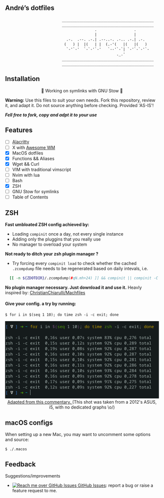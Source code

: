 André’s dotfiles
---

```
                          __________________________________________
                          __________________________________________
                                         .                 .      
                                         |                 |      
                            .-.  .--. .-.| .--..-. .-.. .-.| .-.  
                           (   ) |  |(   | |  (.-'(   |(   |(   ) 
                            `-'`-'  `-`-'`-'   `--'`-`| `-'`-`-'`-
                                                   ._.'           
                          __________________________________________
                          __________________________________________
```

## Installation

<p align="center">
	🚧  Working on symlinks with GNU Stow 🚧
</p>

**Warning:** Use this files to suit your own needs. Fork this repository, review it, and adapt it. Do not source anything before checking. Provided 'AS-IS'!

**_Fell free to fork, copy and adpt it to your use_**

## Features

- [ ] [Alacritty](https://alacritty.org/)
- [ ] X with [Awesome WM](https://awesomewm.org/)
- [x] MacOS dotfiles
- [x] Functions && Aliases
- [x] Wget && Curl
- [ ] VIM with traditional vimscript
- [ ] Nvim with lua
- [ ] Bash
- [x] ZSH
- [ ] GNU Stow for symlinks
- [ ] Table of Contents

## ZSH

**Fast umbloated ZSH config achieved by:**
- Loading `compinit` once a day, not every single instance</br>
- Adding only the pluggins that you really use</br>
- No manager to overload your system</br>

**Not ready to ditch your zsh plugin manager ?**
- Try forcing every `compinit load` to check whether the cached `.zcompdump` file needs to be regenerated based on daily intevals, i.e.

```bash
  [[ -n ${ZDOTDIR}/.zcompdump(#qN.mh+24) ]] && compinit || compinit -C
```
**No plugin manager necessary. Just download it and use it.** Heavly inspired by: [ChristianChiarulli/Machfiles](https://github.com/ChristianChiarulli/Machfiles/tree/master/zsh)

#### Give your config. a try by running:

    $ for i in $(seq 1 10); do time zsh -i -c exit; done

<p align="center">
  <a href="./assets/zsh_test_speed.png">
      <img alt="ZSH Test Speed load" src="./assets/zsh_test_speed.png" />
  </a>
  </br>
  <a href="https://gist.github.com/ctechols/ca1035271ad134841284">
    Adapted from this commentary.
  </a>
  (This shot was taken from a 2012's  ASUS, i5, with no dedicated graphs \o/)
</p>


## macOS configs

When setting up a new Mac, you may want to uncomment some options and source:

    $ ./.macos

## Feedback

Suggestions/improvements
- [![Reach me over GitHub Issues](https://icongr.am/simple/github.svg?color=808080&size=16) GitHub Issues](https://github.com/andregda/dotfiles/issues): report a bug or raise a feature request to me.
